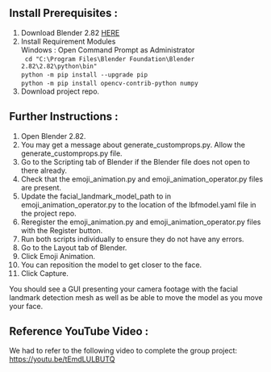 ## Install Prerequisites :

 1. Download Blender 2.82 [HERE](https://download.blender.org/release/Blender2.82/blender-2.82-windows64.msi)
 2. Install Requirement Modules <br>
       Windows : Open Command Prompt as Administrator 
       <br>` cd "C:\Program Files\Blender Foundation\Blender 2.82\2.82\python\bin"`
         <br> `python -m pip install --upgrade pip  `
         <br> `python -m pip install opencv-contrib-python numpy ` 
  3. Download project repo.

 ## Further Instructions :
 1. Open Blender 2.82.
 2. You may get a message about generate_customprops.py. Allow the generate_customprops.py file.
 3. Go to the Scripting tab of Blender if the Blender file does not open to there already.
 4. Check that the emoji_animation.py and emoji_animation_operator.py files are present.
 5. Update the facial_landmark_model_path to in emoji_animation_operator.py to the location of the lbfmodel.yaml file in the project repo.
 6. Reregister the emoji_animation.py and emoji_animation_operator.py files with the Register button. 
 7. Run both scripts individually to ensure they do not have any errors.
 8. Go to the Layout tab of Blender.
 9. Click Emoji Animation.
 10. You can reposition the model to get closer to the face.
 11. Click Capture.

 You should see a GUI presenting your camera footage with the facial landmark detection mesh as well as be able to move the model as you move your face.

## Reference YouTube Video :
We had to refer to the following video to complete the group project: https://youtu.be/tEmdLULBUTQ